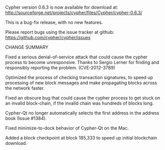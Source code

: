 Cypher version 0.6.3 is now available for download at:
  http://sourceforge.net/projects/cypher/files/Cypher/cypher-0.6.3/

This is a bug-fix release, with no new features.

Please report bugs using the issue tracker at github:
  https://github.com/cypher/cypher/issues

CHANGE SUMMARY

Fixed a serious denial-of-service attack that could cause the
cypher process to become unresponsive. Thanks to Sergio Lerner
for finding and responsibly reporting the problem. (CVE-2012-3789)

Optimized the process of checking transaction signatures, to
speed up processing of new block messages and make propagating
blocks across the network faster.

Fixed an obscure bug that could cause the cypher process to get
stuck on an invalid block-chain, if the invalid chain was
hundreds of blocks long.

Cypher-Qt no longer automatically selects the first address
in the address book (Issue #1384).

Fixed minimize-to-dock behavior of Cypher-Qt on the Mac.

Added a block checkpoint at block 185,333 to speed up initial
blockchain download.
